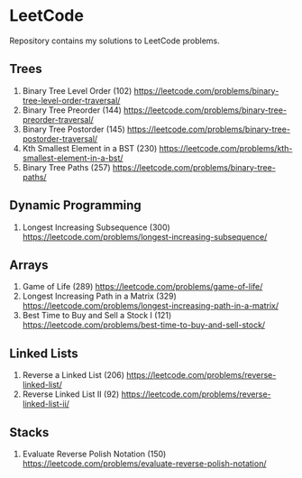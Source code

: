 # LeetCode
Repository contains my solutions to LeetCode problems.

## Trees
1. Binary Tree Level Order (102)
https://leetcode.com/problems/binary-tree-level-order-traversal/
2. Binary Tree Preorder (144)
https://leetcode.com/problems/binary-tree-preorder-traversal/
3. Binary Tree Postorder (145)
https://leetcode.com/problems/binary-tree-postorder-traversal/
4. Kth Smallest Element in a BST (230) 
https://leetcode.com/problems/kth-smallest-element-in-a-bst/
5. Binary Tree Paths (257)
https://leetcode.com/problems/binary-tree-paths/

## Dynamic Programming
1. Longest Increasing Subsequence (300) 
https://leetcode.com/problems/longest-increasing-subsequence/

## Arrays
1. Game of Life (289) 
https://leetcode.com/problems/game-of-life/ 
2. Longest Increasing Path in a Matrix (329)
https://leetcode.com/problems/longest-increasing-path-in-a-matrix/
3. Best Time to Buy and Sell a Stock I (121)
https://leetcode.com/problems/best-time-to-buy-and-sell-stock/

## Linked Lists
1. Reverse a Linked List (206) 
https://leetcode.com/problems/reverse-linked-list/
2. Reverse Linked List II (92)
https://leetcode.com/problems/reverse-linked-list-ii/

## Stacks
1. Evaluate Reverse Polish Notation (150)
https://leetcode.com/problems/evaluate-reverse-polish-notation/

